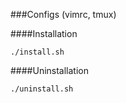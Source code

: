 ###Configs (vimrc, tmux)

####Installation

```
./install.sh
```

####Uninstallation

```
./uninstall.sh
```
